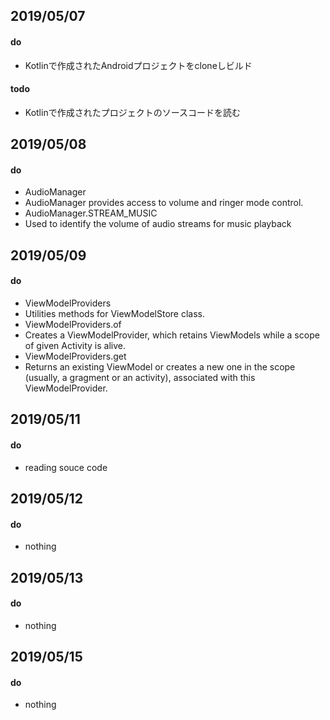 ## 2019/05/07
#### do
- Kotlinで作成されたAndroidプロジェクトをcloneしビルド
#### todo
- Kotlinで作成されたプロジェクトのソースコードを読む

## 2019/05/08
#### do
- AudioManager
 - AudioManager provides access to volume and ringer mode control.
- AudioManager.STREAM_MUSIC
 - Used to identify the volume of audio streams for music playback

## 2019/05/09
#### do
- ViewModelProviders
 - Utilities methods for ViewModelStore class.
- ViewModelProviders.of
 - Creates a ViewModelProvider, which retains ViewModels while a scope of given Activity is alive.
- ViewModelProviders.get
 - Returns an existing ViewModel or creates a new one in the scope (usually, a gragment or an activity), associated with this ViewModelProvider.

## 2019/05/11
#### do
- reading souce code

## 2019/05/12
#### do
- nothing

## 2019/05/13
#### do
- nothing

## 2019/05/15
#### do
- nothing

